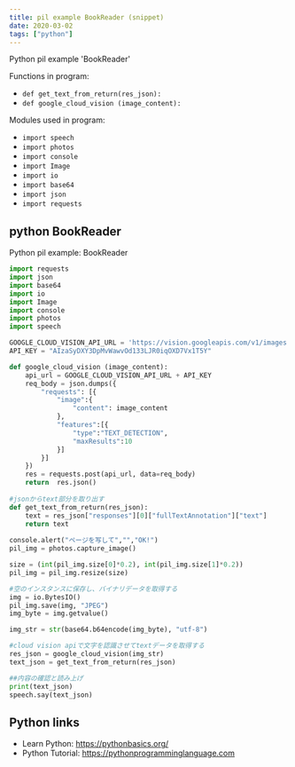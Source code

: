 ```yaml
---
title: pil example BookReader (snippet)
date: 2020-03-02
tags: ["python"]
---
```

Python pil example 'BookReader'

Functions in program: 
* `def get_text_from_return(res_json):`
* `def google_cloud_vision (image_content):`

Modules used in program: 
* `import speech`
* `import photos`
* `import console`
* `import Image`
* `import io`
* `import base64`
* `import json`
* `import requests`

## python BookReader

Python pil example: BookReader

```python
import requests
import json
import base64
import io
import Image
import console
import photos
import speech

GOOGLE_CLOUD_VISION_API_URL = 'https://vision.googleapis.com/v1/images:annotate?key='
API_KEY = "AIzaSyDXY3DpMvWawvOd133LJR0iqOXD7Vx1T5Y"

def google_cloud_vision (image_content):
	api_url = GOOGLE_CLOUD_VISION_API_URL + API_KEY
	req_body = json.dumps({
		"requests": [{
			"image":{
				"content": image_content
			},
			"features":[{
				"type":"TEXT_DETECTION",
				"maxResults":10
			}]
		}]
	})
	res = requests.post(api_url, data=req_body)
	return  res.json()
	
#jsonからtext部分を取り出す
def get_text_from_return(res_json):
	text = res_json["responses"][0]["fullTextAnnotation"]["text"]
	return text
	
console.alert("ページを写して","","OK!")
pil_img = photos.capture_image()

size = (int(pil_img.size[0]*0.2), int(pil_img.size[1]*0.2))
pil_img = pil_img.resize(size)

#空のインスタンスに保存し、バイナリデータを取得する
img = io.BytesIO()
pil_img.save(img, "JPEG")
img_byte = img.getvalue()

img_str = str(base64.b64encode(img_byte), "utf-8")

#cloud vision apiで文字を認識させてtextデータを取得する
res_json = google_cloud_vision(img_str)
text_json = get_text_from_return(res_json)

##内容の確認と読み上げ
print(text_json)
speech.say(text_json)


```

## Python links

- Learn Python: https://pythonbasics.org/
- Python Tutorial: https://pythonprogramminglanguage.com
